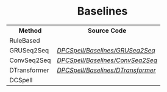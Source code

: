 <h1 align="center">Baselines</h1>

<table align="center">

  <tr>
    <th>Method</th>
    <th>Source Code</th>
  </tr>
  
  <tr>
    <td>RuleBased</td>
    <td><i><a href=" " target="_blank"> </a></i></td>
  </tr>
  
  <tr>
    <td>GRUSeq2Seq</td>
    <td><i><a href="https://github.com/mehedihasanbijoy/DPCSpell/tree/main/Baselines/GRUSeq2Seq" target="_blank">DPCSpell/Baselines/GRUSeq2Seq</a></i></td>
  </tr>
  
  <tr>
    <td>ConvSeq2Seq</td>
    <td><i><a href="https://github.com/mehedihasanbijoy/DPCSpell/tree/main/Baselines/ConvSeq2Seq" target="_blank">DPCSpell/Baselines/ConvSeq2Seq</a></i></td>
  </tr>
  
  <tr>
    <td>DTransformer</td>
    <td><i><a href="https://github.com/mehedihasanbijoy/DPCSpell/tree/main/Baselines/DTransformer" target="_blank">DPCSpell/Baselines/DTransformer</a></i></td>
  </tr>
  
  <tr>
    <td>DCSpell</td>
    <td><i><a href=" " target="_blank"> </a></i></td>
  </tr>

</table>
